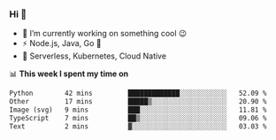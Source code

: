 ### Hi 👋

<!--
**nodejh/nodejh** is a ✨ _special_ ✨ repository because its `README.md` (this file) appears on your GitHub profile.

Here are some ideas to get you started:

- 🔭 I’m currently working on ...
- 🌱 I’m currently learning ...
- 👯 I’m looking to collaborate on ...
- 🤔 I’m looking for help with ...
- 💬 Ask me about ...
- 📫 How to reach me: ...
- 😄 Pronouns: ...
- ⚡ Fun fact: ...
-->

- 🔭 I’m currently working on something cool :wink:
- ⚡ Node.js, Java, Go :thought_balloon:
- 🤖 Serverless, Kubernetes, Cloud Native

📊 **This week I spent my time on**

<!--START_SECTION:waka-->

```txt
Python        42 mins         █████████████░░░░░░░░░░░░   52.09 %
Other         17 mins         █████▒░░░░░░░░░░░░░░░░░░░   20.90 %
Image (svg)   9 mins          ███░░░░░░░░░░░░░░░░░░░░░░   11.81 %
TypeScript    7 mins          ██▒░░░░░░░░░░░░░░░░░░░░░░   09.06 %
Text          2 mins          ▓░░░░░░░░░░░░░░░░░░░░░░░░   03.03 %
```

<!--END_SECTION:waka-->


<!--
:traffic_light: **Visitors**

![visitors](https://visitor-badge.glitch.me/badge?page_id=nodejh.nodejh)
-->
